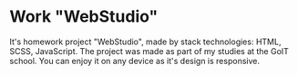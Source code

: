 # Work "WebStudio"

It's homework project "WebStudio", made by stack technologies: HTML, SCSS, JavaScript. The project
was made as part of my studies at the GoIT school. You can enjoy it on any device as it's design is
responsive.
